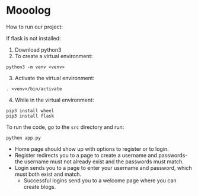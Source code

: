 # Mooolog

How to run our project:

If flask is not installed:
1. Download python3
2. To create a virtual environment:
```
python3 -m venv <venv>
```
3. Activate the virtual environment:
```
. <venv>/bin/activate
```
4. While in the virtual environment:
```
pip3 install wheel
pip3 install flask
```

To run the code, go to the `src` directory and run:
```
python app.py
```
- Home page should show up with options to register or to login.
- Register redirects you to a page to create a username and passwords-
  the username must not already exist and the passwords must match.
- Login sends you to a page to enter your username and password,
  which must both exist and match.
	- Successful logins send you to a welcome page where you can
	  create blogs.

